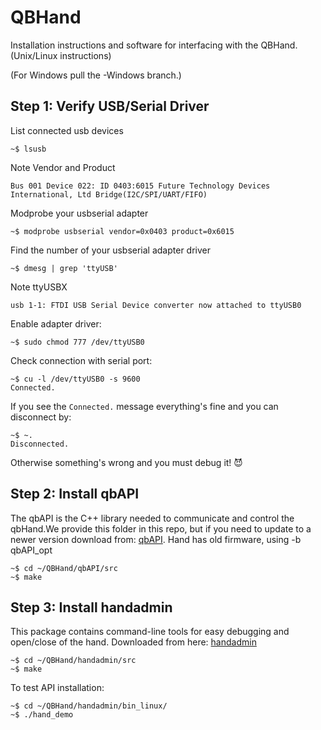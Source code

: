 # QBHand
Installation instructions and software for interfacing with the QBHand.  (Unix/Linux instructions)

(For Windows pull the -Windows branch.)



## Step 1: Verify USB/Serial Driver

List connected usb devices
  ```
  ~$ lsusb
  ```
  Note Vendor and Product
  ```
  Bus 001 Device 022: ID 0403:6015 Future Technology Devices International, Ltd Bridge(I2C/SPI/UART/FIFO)
  ```

Modprobe your usbserial adapter
  ```
  ~$ modprobe usbserial vendor=0x0403 product=0x6015
  ```

Find the number of your usbserial adapter driver
  ```
  ~$ dmesg | grep 'ttyUSB'
  ```
  Note ttyUSBX
  ```
  usb 1-1: FTDI USB Serial Device converter now attached to ttyUSB0
  ```

Enable adapter driver:
  ```
  ~$ sudo chmod 777 /dev/ttyUSB0
  ```

Check connection with serial port:
  ```
  ~$ cu -l /dev/ttyUSB0 -s 9600
  Connected.
  ```
  If you see the ```Connected.``` message everything's fine and you can disconnect by:
  ```
  ~$ ~.
  Disconnected.
  ```
  Otherwise something's wrong and you must debug it! :smiling_imp:

## Step 2: Install qbAPI
The qbAPI is the C++ library needed to communicate and control the qbHand.We provide this folder in this repo, but if you need to update to a newer version download from: [qbAPI](https://github.com/qbrobotics/qbAPI). Hand has old firmware, using -b qbAPI_opt

```
~$ cd ~/QBHand/qbAPI/src
~$ make

```
## Step 3: Install handadmin
This package contains command-line tools for easy debugging and open/close of the hand. Downloaded from here: [handadmin](https://github.com/qbrobotics/handadmin)
```
~$ cd ~/QBHand/handadmin/src
~$ make

```

To test API installation:

```
~$ cd ~/QBHand/handadmin/bin_linux/
~$ ./hand_demo

```


